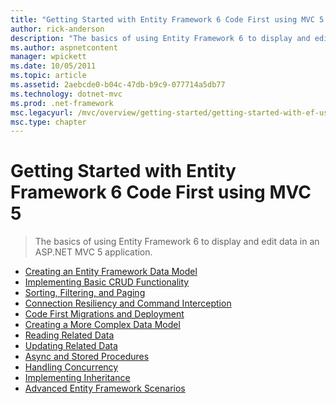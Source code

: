 ```yaml
---
title: "Getting Started with Entity Framework 6 Code First using MVC 5 | Microsoft Docs"
author: rick-anderson
description: "The basics of using Entity Framework 6 to display and edit data in an ASP.NET MVC 5 application."
ms.author: aspnetcontent
manager: wpickett
ms.date: 10/05/2011
ms.topic: article
ms.assetid: 2aebcde0-b04c-47db-b9c9-077714a5db77
ms.technology: dotnet-mvc
ms.prod: .net-framework
msc.legacyurl: /mvc/overview/getting-started/getting-started-with-ef-using-mvc
msc.type: chapter
---
```

Getting Started with Entity Framework 6 Code First using MVC 5
====================
> The basics of using Entity Framework 6 to display and edit data in an ASP.NET MVC 5 application.


- [Creating an Entity Framework Data Model](creating-an-entity-framework-data-model-for-an-asp-net-mvc-application.md)
- [Implementing Basic CRUD Functionality](implementing-basic-crud-functionality-with-the-entity-framework-in-asp-net-mvc-application.md)
- [Sorting, Filtering, and Paging](sorting-filtering-and-paging-with-the-entity-framework-in-an-asp-net-mvc-application.md)
- [Connection Resiliency and Command Interception](connection-resiliency-and-command-interception-with-the-entity-framework-in-an-asp-net-mvc-application.md)
- [Code First Migrations and Deployment](migrations-and-deployment-with-the-entity-framework-in-an-asp-net-mvc-application.md)
- [Creating a More Complex Data Model](creating-a-more-complex-data-model-for-an-asp-net-mvc-application.md)
- [Reading Related Data](reading-related-data-with-the-entity-framework-in-an-asp-net-mvc-application.md)
- [Updating Related Data](updating-related-data-with-the-entity-framework-in-an-asp-net-mvc-application.md)
- [Async and Stored Procedures](async-and-stored-procedures-with-the-entity-framework-in-an-asp-net-mvc-application.md)
- [Handling Concurrency](handling-concurrency-with-the-entity-framework-in-an-asp-net-mvc-application.md)
- [Implementing Inheritance](implementing-inheritance-with-the-entity-framework-in-an-asp-net-mvc-application.md)
- [Advanced Entity Framework Scenarios](advanced-entity-framework-scenarios-for-an-mvc-web-application.md)